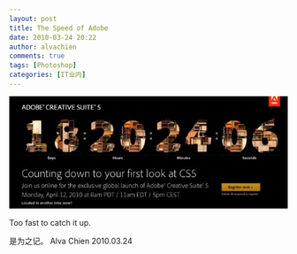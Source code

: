 ```yaml
---
layout: post
title: The Speed of Adobe
date: 2010-03-24 20:22
author: alvachien
comments: true
tags: [Photoshop]
categories: [IT业内]
---
```

![Image](/assets/uploads/2010/10/002.jpg)


Too fast to catch it up.

是为之记。
Alva Chien
2010.03.24
